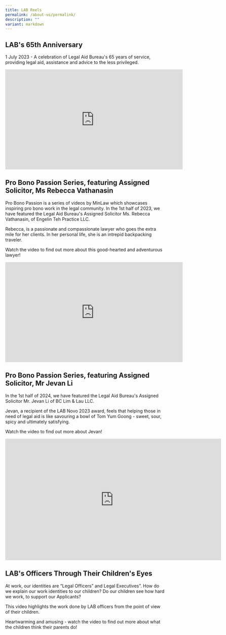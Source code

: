 ```yaml
---
title: LAB Reels
permalink: /about-us/permalink/
description: ""
variant: markdown
---
```

## LAB's 65th Anniversary

1 July 2023 - A celebration of Legal Aid Bureau's 65 years of service, providing legal aid, assistance and advice to the less privileged.<br>

<iframe allowfullscreen="" allow="accelerometer; autoplay; clipboard-write; encrypted-media; gyroscope; picture-in-picture; web-share" frameborder="0" title="YouTube video player" src="https://www.youtube.com/embed/mE61PcpLNcU" height="315" width="560"></iframe>


## Pro Bono Passion Series, featuring Assigned Solicitor, Ms Rebecca Vathanasin

Pro Bono Passion is a series of videos by MinLaw which showcases inspiring pro bono work in the legal community. In the 1st half of 2023, we have featured the Legal Aid Bureau's Assigned Solicitor Ms. Rebecca Vathanasin, of Engelin Teh Practice LLC.

Rebecca, is a passionate and compassionate lawyer who goes the extra mile for her clients. In her personal life, she is an intrepid backpacking traveler. 

Watch the video to find out more about this good-hearted and adventurous lawyer!<br>

<iframe allowfullscreen="" allow="accelerometer; autoplay; clipboard-write; encrypted-media; gyroscope; picture-in-picture; web-share" frameborder="0" title="Pro Bono Passion - Rebecca Vathanasin" src="https://www.youtube.com/embed/eSNzayWqxsA" height="315" width="560"></iframe>

## Pro Bono Passion Series, featuring Assigned Solicitor, Mr Jevan Li

In the 1st half of 2024, we have featured the Legal Aid Bureau's Assigned Solicitor Mr. Jevan Li of BC Lim &amp; Lau LLC.

Jevan, a recipient of the LAB Novo 2023 award, feels that helping those in need of legal aid is like savouring a bowl of Tom Yum Goong - sweet, sour, spicy and ultimately satisfying.

Watch the video to find out more about Jevan!<br>

<iframe allowfullscreen="" frameborder="0" title="Jevan final video full" src="https://www.youtube.com/embed/BjwYZj0tS5U" height="383" width="681"></iframe>

## LAB's Officers Through Their Children's Eyes
At work, our identities are “Legal Officers” and Legal Executives”. How do we explain our work identities to our children? Do our children see how hard we work, to support our Applicants?   
 
This video highlights the work done by LAB officers from the point of view of their children. 
 
Heartwarming and amusing - watch the video to find out more about what the children think their parents do!
